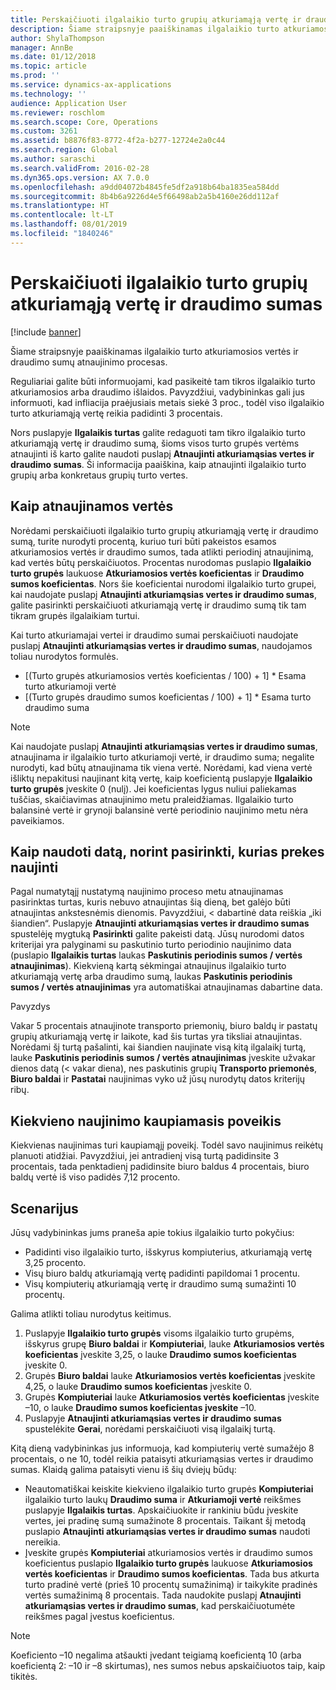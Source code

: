 ```yaml
---
title: Perskaičiuoti ilgalaikio turto grupių atkuriamąją vertę ir draudimo sumas
description: Šiame straipsnyje paaiškinamas ilgalaikio turto atkuriamosios vertės ir draudimo sumų atnaujinimo procesas.
author: ShylaThompson
manager: AnnBe
ms.date: 01/12/2018
ms.topic: article
ms.prod: ''
ms.service: dynamics-ax-applications
ms.technology: ''
audience: Application User
ms.reviewer: roschlom
ms.search.scope: Core, Operations
ms.custom: 3261
ms.assetid: b8876f83-8772-4f2a-b277-12724e2a0c44
ms.search.region: Global
ms.author: saraschi
ms.search.validFrom: 2016-02-28
ms.dyn365.ops.version: AX 7.0.0
ms.openlocfilehash: a9dd04072b4845fe5df2a918b64ba1835ea584dd
ms.sourcegitcommit: 8b4b6a9226d4e5f66498ab2a5b4160e26dd112af
ms.translationtype: HT
ms.contentlocale: lt-LT
ms.lasthandoff: 08/01/2019
ms.locfileid: "1840246"
---
```

# <a name="recalculate-replacement-costs-and-insured-values-for-fixed-asset-groups"></a>Perskaičiuoti ilgalaikio turto grupių atkuriamąją vertę ir draudimo sumas

[!include [banner](../includes/banner.md)]

Šiame straipsnyje paaiškinamas ilgalaikio turto atkuriamosios vertės ir draudimo sumų atnaujinimo procesas.

Reguliariai galite būti informuojami, kad pasikeitė tam tikros ilgalaikio turto atkuriamosios arba draudimo išlaidos. Pavyzdžiui, vadybininkas gali jus informuoti, kad infliacija praėjusiais metais siekė 3 proc., todėl viso ilgalaikio turto atkuriamąją vertę reikia padidinti 3 procentais. 

Nors puslapyje **Ilgalaikis turtas** galite redaguoti tam tikro ilgalaikio turto atkuriamąją vertę ir draudimo sumą, šioms visos turto grupės vertėms atnaujinti iš karto galite naudoti puslapį **Atnaujinti atkuriamąsias vertes ir draudimo sumas**. Ši informacija paaiškina, kaip atnaujinti ilgalaikio turto grupių arba konkretaus grupių turto vertes.

## <a name="how-values-are-updated"></a> Kaip atnaujinamos vertės
Norėdami perskaičiuoti ilgalaikio turto grupių atkuriamąją vertę ir draudimo sumą, turite nurodyti procentą, kuriuo turi būti pakeistos esamos atkuriamosios vertės ir draudimo sumos, tada atlikti periodinį atnaujinimą, kad vertės būtų perskaičiuotos. Procentas nurodomas puslapio **Ilgalaikio turto grupės** laukuose **Atkuriamosios vertės koeficientas** ir **Draudimo sumos koeficientas**. Nors šie koeficientai nurodomi ilgalaikio turto grupei, kai naudojate puslapį **Atnaujinti atkuriamąsias vertes ir draudimo sumas**, galite pasirinkti perskaičiuoti atkuriamąją vertę ir draudimo sumą tik tam tikram grupės ilgalaikiam turtui. 

Kai turto atkuriamajai vertei ir draudimo sumai perskaičiuoti naudojate puslapį **Atnaujinti atkuriamąsias vertes ir draudimo sumas**, naudojamos toliau nurodytos formulės.

-   \[(Turto grupės atkuriamosios vertės koeficientas / 100) + 1\] \* Esama turto atkuriamoji vertė
-   \[(Turto grupės draudimo sumos koeficientas / 100) + 1\] \* Esama turto draudimo suma

> [!NOTE] 
> Kai naudojate puslapį **Atnaujinti atkuriamąsias vertes ir draudimo sumas**, atnaujinama ir ilgalaikio turto atkuriamoji vertė, ir draudimo suma; negalite nurodyti, kad būtų atnaujinama tik viena vertė. Norėdami, kad viena vertė išliktų nepakitusi naujinant kitą vertę, kaip koeficientą puslapyje **Ilgalaikio turto grupės** įveskite 0 (nulį). Jei koeficientas lygus nuliui paliekamas tuščias, skaičiavimas atnaujinimo metu praleidžiamas. Ilgalaikio turto balansinė vertė ir grynoji balansinė vertė periodinio naujinimo metu nėra paveikiamos. 

## <a name="how-to-use-a-date-to-select-which-items-to-update"></a> Kaip naudoti datą, norint pasirinkti, kurias prekes naujinti
Pagal numatytąjį nustatymą naujinimo proceso metu atnaujinamas pasirinktas turtas, kuris nebuvo atnaujintas šią dieną, bet galėjo būti atnaujintas ankstesnėmis dienomis. Pavyzdžiui, &lt; dabartinė data reiškia „iki šiandien“. Puslapyje **Atnaujinti atkuriamąsias vertes ir draudimo sumas** spustelėję mygtuką **Pasirinkti** galite pakeisti datą. Jūsų nurodomi datos kriterijai yra palyginami su paskutinio turto periodinio naujinimo data (puslapio **Ilgalaikis turtas** laukas **Paskutinis periodinis sumos / vertės atnaujinimas**). Kiekvieną kartą sėkmingai atnaujinus ilgalaikio turto atkuriamąją vertę arba draudimo sumą, laukas **Paskutinis periodinis sumos / vertės atnaujinimas** yra automatiškai atnaujinamas dabartine data. 

Pavyzdys 

Vakar 5 procentais atnaujinote transporto priemonių, biuro baldų ir pastatų grupių atkuriamąją vertę ir laikote, kad šis turtas yra tiksliai atnaujintas. Norėdami šį turtą pašalinti, kai šiandien naujinate visą kitą ilgalaikį turtą, lauke **Paskutinis periodinis sumos / vertės atnaujinimas** įveskite užvakar dienos datą (&lt; vakar diena), nes paskutinis grupių **Transporto priemonės**, **Biuro baldai** ir **Pastatai** naujinimas vyko už jūsų nurodytų datos kriterijų ribų.

## <a name="cumulative-effect-of-each-update"></a> Kiekvieno naujinimo kaupiamasis poveikis
Kiekvienas naujinimas turi kaupiamąjį poveikį. Todėl savo naujinimus reikėtų planuoti atidžiai. Pavyzdžiui, jei antradienį visą turtą padidinsite 3 procentais, tada penktadienį padidinsite biuro baldus 4 procentais, biuro baldų vertė iš viso padidės 7,12 procento.

## <a name="scenario"></a>Scenarijus
Jūsų vadybininkas jums praneša apie tokius ilgalaikio turto pokyčius:
-   Padidinti viso ilgalaikio turto, išskyrus kompiuterius, atkuriamąją vertę 3,25 procento.
-   Visų biuro baldų atkuriamąją vertę padidinti papildomai 1 procentu.
-   Visų kompiuterių atkuriamąją vertę ir draudimo sumą sumažinti 10 procentų.

Galima atlikti toliau nurodytus keitimus.
1.  Puslapyje **Ilgalaikio turto grupės** visoms ilgalaikio turto grupėms, išskyrus grupę **Biuro baldai** ir **Kompiuteriai**, lauke **Atkuriamosios vertės koeficientas** įveskite 3,25, o lauke **Draudimo sumos koeficientas** įveskite 0.
2.  Grupės **Biuro baldai** lauke **Atkuriamosios vertės koeficientas** įveskite 4,25, o lauke **Draudimo sumos koeficientas** įveskite 0.
3.  Grupės **Kompiuteriai** lauke **Atkuriamosios vertės koeficientas** įveskite –10, o lauke **Draudimo sumos koeficientas įveskite** –10.
4.  Puslapyje **Atnaujinti atkuriamąsias vertes ir draudimo sumas** spustelėkite **Gerai**, norėdami perskaičiuoti visą ilgalaikį turtą.

Kitą dieną vadybininkas jus informuoja, kad kompiuterių vertė sumažėjo 8 procentais, o ne 10, todėl reikia pataisyti atkuriamąsias vertes ir draudimo sumas. Klaidą galima pataisyti vienu iš šių dviejų būdų:
-   Neautomatiškai keiskite kiekvieno ilgalaikio turto grupės **Kompiuteriai** ilgalaikio turto laukų **Draudimo suma** ir **Atkuriamoji vertė** reikšmes puslapyje **Ilgalaikis turtas**. Apskaičiuokite ir rankiniu būdu įveskite vertes, jei pradinę sumą sumažinote 8 procentais. Taikant šį metodą puslapio **Atnaujinti atkuriamąsias vertes ir draudimo sumas** naudoti nereikia.
-   Įveskite grupės **Kompiuteriai** atkuriamosios vertės ir draudimo sumos koeficientus puslapio **Ilgalaikio turto grupės** laukuose **Atkuriamosios vertės koeficientas** ir **Draudimo sumos koeficientas**. Tada bus atkurta turto pradinė vertė (prieš 10 procentų sumažinimą) ir taikykite pradinės vertės sumažinimą 8 procentais. Tada naudokite puslapį **Atnaujinti atkuriamąsias vertes ir draudimo sumas**, kad perskaičiuotumėte reikšmes pagal įvestus koeficientus.

> [!NOTE]  
> Koeficiento –10 negalima atšaukti įvedant teigiamą koeficientą 10 (arba koeficientą 2: –10 ir –8 skirtumas), nes sumos nebus apskaičiuotos taip, kaip tikitės. 





